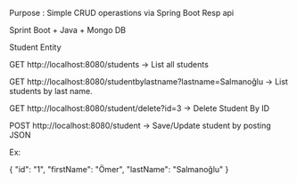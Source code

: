 Purpose : Simple CRUD operastions via Spring Boot Resp api

Sprint Boot + Java  + Mongo DB


Student Entity

GET  http://localhost:8080/students                                 -> List all students

GET  http://localhost:8080/studentbylastname?lastname=Salmanoğlu    -> List students by last name. 

GET  http://localhost:8080/student/delete?id=3                      -> Delete Student By ID

POST http://localhost:8080/student                                  -> Save/Update student by posting JSON

Ex:

{
    "id": "1",
    "firstName": "Ömer",
    "lastName": "Salmanoğlu"
}







